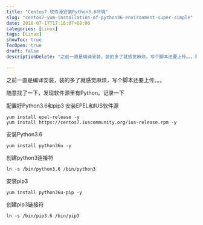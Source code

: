 ```yaml
---
title: "Centos7 软件源安装Python3.6环境"
slug: "centos7-yum-installation-of-python36-environment-super-simple"
date: 2018-07-17T17:16:07+08:00
categories: [Linux]
tags: [Linux]
showToc: true
TocOpen: true
draft: false
descriptionDelete: "之前一直是编译安装，装的多了就感觉麻烦，写个脚本还要上传。。。随意找了一下，发现软件源里有Python。记录一下配置好Python3.6"

---
```

                
之前一直是编译安装，装的多了就感觉麻烦，写个脚本还要上传。。。

随意找了一下，发现软件源里有Python。记录一下

配置好Python3.6和pip3
安装EPEL和IUS软件源
```
yum install epel-release -y
yum install https://centos7.iuscommunity.org/ius-release.rpm -y
```
安装Python3.6
```
yum install python36u -y
```

创建python3连接符
```
ln -s /bin/python3.6 /bin/python3
```
安装pip3
```
yum install python36u-pip -y
```  

创建pip3链接符  

```
ln -s /bin/pip3.6 /bin/pip3
```